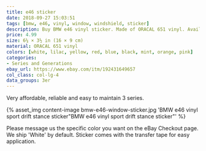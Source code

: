 ```yaml
---
title: e46 sticker
date: 2018-09-27 15:03:51
tags: [bmw, e46, vinyl, window, windshield, sticker]
description: Buy BMW e46 vinyl sticker. Made of ORACAL 651 vinyl. Available in different colors.
price: 4.99
size: 6¼ × 3½ in (16 × 9 cm)
material: ORACAL 651 vinyl
colors: [white, lilac, yellow, red, blue, black, mint, orange, pink]
categories:
- Series and Generations
ebay_url: https://www.ebay.com/itm/192431649657
col_class: col-lg-4
data_groups: 3er
---
```


Very affordable, reliable and easy to maintain 3 series.

<!-- more -->
{% asset_img content-image bmw-e46-window-sticker.jpg 'BMW e46 vinyl sport drift stance sticker"BMW e46 vinyl sport drift stance sticker"' %}

Please message us the specific color you want on the eBay Checkout page. We ship 'White' by default. Sticker comes with the transfer tape for easy application.
